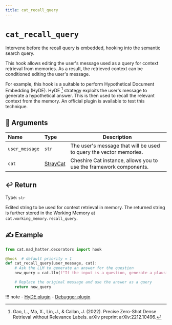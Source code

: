 ```yaml
---
title: cat_recall_query
---
```


# `cat_recall_query`

Intervene before the recall query is embedded, hooking into the semantic search query.

This hook allows editing the user's message used as a query for context retrieval from memories.
As a result, the retrieved context can be conditioned editing the user's message.

For example, this hook is a suitable to perform Hypothetical Document Embedding (HyDE).
HyDE [^1] strategy exploits the user's message to generate a hypothetical answer. This is then used to recall
the relevant context from the memory.
An official plugin is available to test this technique.

## &#x1F4C4; Arguments

| Name           | Type                                                                    | Description                                                        |
|:---------------|:------------------------------------------------------------------------|--------------------------------------------------------------------|
| `user_message` | `str`                                                                   | The user's message that will be used to query the vector memories. |
| `cat`          | [StrayCat](../../../framework/cat-components/cheshire_cat/stray_cat.md) | Cheshire Cat instance, allows you to use the framework components. |

## &#x21A9;&#xFE0F; Return

Type: `str`

Edited string to be used for context retrieval in memory.
The returned string is further stored in the Working Memory at `cat.working_memory.recall_query`.

## &#x270D; Example

```python
from cat.mad_hatter.decorators import hook

@hook  # default priority = 1
def cat_recall_query(user_message, cat):
    # Ask the LLM to generate an answer for the question
    new_query = cat.llm(f"If the input is a question, generate a plausible answer. Input --> {user_message}")

    # Replace the original message and use the answer as a query
    return new_query
```

!!! note
    - [HyDE plugin](https://github.com/Furrmidable-Crew/ccat_hyde)
    - [Debugger plugin](https://github.com/sambarza/cc-vscode-debugpy)

[^1]: Gao, L., Ma, X., Lin, J., & Callan, J. (2022). Precise Zero-Shot Dense Retrieval without Relevance Labels.
   arXiv preprint arXiv:2212.10496.
